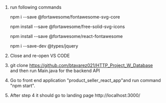 1. run following commands

    npm i --save @fortawesome/fontawesome-svg-core

    npm install --save @fortawesome/free-solid-svg-icons

    npm install --save @fortawesome/react-fontawesome
    
    npm i --save-dev @types/jquery

2. Close and re-open VS CODE

3. git clone https://github.com/btavarez021/HTTP_Project_W_Database
    and then run Main.java for the backend API 
    
4. Go to front end application "product_seller_react_app"and run command "npm start".

5. After step 4 it should go to landing page http://localhost:3000/
